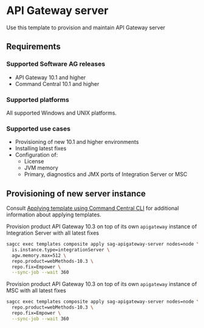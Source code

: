 <!-- Copyright 2013 - 2018 Software AG, Darmstadt, Germany and/or its licensors

   SPDX-License-Identifier: Apache-2.0

    Licensed under the Apache License, Version 2.0 (the "License");
    you may not use this file except in compliance with the License.
    You may obtain a copy of the License at

        http://www.apache.org/licenses/LICENSE-2.0

    Unless required by applicable law or agreed to in writing, software
    distributed under the License is distributed on an "AS IS" BASIS,
     WITHOUT WARRANTIES OR CONDITIONS OF ANY KIND, either express or implied.
     See the License for the specific language governing permissions and

     limitations under the License.                                                  

-->

# API Gateway server

Use this template to provision and maintain API Gateway server

## Requirements

### Supported Software AG releases

* API Gateway 10.1 and higher
* Command Central 10.1 and higher

### Supported platforms

All supported Windows and UNIX platforms.

### Supported use cases

* Provisioning of new 10.1 and higher environments
* Installing latest fixes
* Configuration of:
  * License
  * JVM memory
  * Primary, diagnostics and JMX ports of Integration Server or MSC 

## Provisioning of new server instance

Consult [Applying template using Command Central CLI](https://github.com/SoftwareAG/sagdevops-templates/wiki/Using-default-templates#applying-template-using-command-central-cli) for additional information about applying templates.

Provision product API Gateway 10.3 on top of its own `apigateway` instance of Integration Server with all latest fixes

```bash
sagcc exec templates composite apply sag-apigateway-server nodes=node \
  is.instance.type=integrationServer \
  agw.memory.max=512 \
  repo.product=webMethods-10.3 \
  repo.fix=Empower \
  --sync-job --wait 360
```

Provision product API Gateway 10.3 on top of its own `apigateway` instance of MSC with all latest fixes

```bash
sagcc exec templates composite apply sag-apigateway-server nodes=node \
  repo.product=webMethods-10.3 \
  repo.fix=Empower \
  --sync-job --wait 360
```

